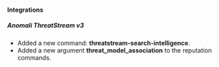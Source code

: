 
#### Integrations
##### Anomali ThreatStream v3
- Added a new command: **threatstream-search-intelligence**.
- Added a new argument **threat_model_association** to the reputation commands.
